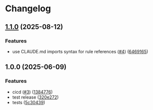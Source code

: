 # Changelog

## [1.1.0](https://github.com/StackOneHQ/cursor-rules-to-claude/compare/v1.0.0...v1.1.0) (2025-08-12)


### Features

* use CLAUDE.md imports syntax for rule references ([#4](https://github.com/StackOneHQ/cursor-rules-to-claude/issues/4)) ([6469165](https://github.com/StackOneHQ/cursor-rules-to-claude/commit/64691657efa6960c98e59f7bba3bcc85569d8b95))

## 1.0.0 (2025-06-09)


### Features

* cicd ([#3](https://github.com/StackOneHQ/cursor-rules-to-claude/issues/3)) ([1384776](https://github.com/StackOneHQ/cursor-rules-to-claude/commit/1384776d16e794c764668153cc7b69043fd1510a))
* test release ([320e272](https://github.com/StackOneHQ/cursor-rules-to-claude/commit/320e2723885cd68957f3ba470c62ee696b026d61))
* tests ([5c30439](https://github.com/StackOneHQ/cursor-rules-to-claude/commit/5c3043921e0b3e20d3f88eeba42a7d92ea3dd617))
